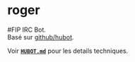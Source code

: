 # roger

\#FIP IRC Bot.  
Basé sur [github/hubot](https://hubot.github.com/).  

Voir **[`HUBOT.md`](https://github.com/FIP-TB/roger/blob/master/HUBOT.md)** pour les details techniques.

